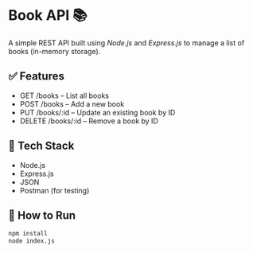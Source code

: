 # Book API 📚

A simple REST API built using *Node.js* and *Express.js* to manage a list of books (in-memory storage).

## ✅ Features

- GET /books – List all books
- POST /books – Add a new book
- PUT /books/:id – Update an existing book by ID
- DELETE /books/:id – Remove a book by ID

## 🔧 Tech Stack

- Node.js
- Express.js
- JSON
- Postman (for testing)

## 🚀 How to Run

```bash
npm install
node index.js
